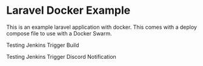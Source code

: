 # Laravel Docker Example

This is an example laravel application with docker.  This comes with a
deploy compose file to use with a Docker Swarm.

Testing Jenkins Trigger Build

Testing Jenkins Trigger Discord Notification
